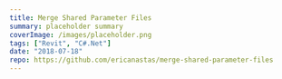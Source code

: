 ```yaml
---
title: Merge Shared Parameter Files
summary: placeholder summary
coverImage: /images/placeholder.png
tags: ["Revit", "C#.Net"]
date: "2018-07-18"
repo: https://github.com/ericanastas/merge-shared-parameter-files
---
```

